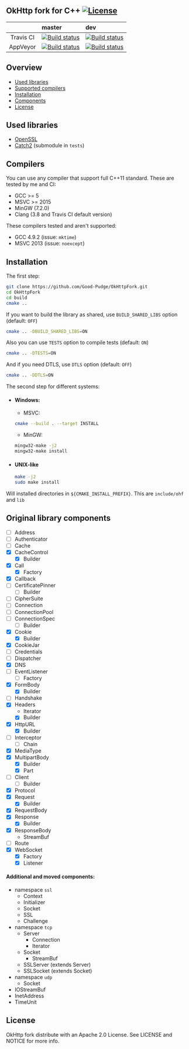 ## OkHttp fork for C++ [![License](https://img.shields.io/badge/License-Apache%202.0-blue.svg?style=flat-square)](https://opensource.org/licenses/Apache-2.0)
|           | master                                                                                                                                                                       | dev                                                                                                                                                                       |
|:---------:|:---------------------------------------------------------------------------------------------------------------------------------------------------------------------------- |:------------------------------------------------------------------------------------------------------------------------------------------------------------------------- |
| Travis CI | [![Build status](https://img.shields.io/travis/Good-Pudge/okhttp-fork/master.svg?style=flat-square)](https://travis-ci.org/Good-Pudge/okhttp-fork)                           | [![Build status](https://img.shields.io/travis/Good-Pudge/okhttp-fork/dev.svg?style=flat-square)](https://travis-ci.org/Good-Pudge/okhttp-fork)                           |
| AppVeyor  | [![Build status](https://img.shields.io/appveyor/ci/Good-Pudge/okhttp-fork/master.svg?style=flat-square)](https://ci.appveyor.com/project/Good-Pudge/okhttp-fork)            | [![Build status](https://img.shields.io/appveyor/ci/Good-Pudge/okhttp-fork/dev.svg?style=flat-square)](https://ci.appveyor.com/project/Good-Pudge/okhttp-fork)            |



## Overview
* [Used libraries](#used_libs)
* [Supported compilers](#compilers)
* [Installation](#installation)
* [Components](#components)
* [License](#license)

## <a name="used_libs"></a> Used libraries
* [OpenSSL](https://github.com/openssl/openssl)
* [Catch2](https://github.com/catchorg/Catch2) (submodule in `tests`)

## <a name="compilers"></a> Compilers
You can use any compiler that support full C++11 standard. These are tested by me and CI:
* GCC >= 5
* MSVC >= 2015
* MinGW (7.2.0)
* Clang (3.8 and Travis CI default version)

These compilers tested and aren't supported:
* GCC 4.9.2 (issue: `mktime`)
* MSVC 2013 (issue: `noexcept`)

## <a name="installation"></a> Installation
The first step:
````bash
git clone https://github.com/Good-Pudge/OkHttpFork.git
cd OkHttpFork
cd build
cmake ..
````
If you want to build the library as shared, use `BUILD_SHARED_LIBS` option (default: `OFF`)
````bash
cmake .. -DBUILD_SHARED_LIBS=ON
````  
Also you can use `TESTS` option to compile tests (default: `ON`)
````bash
cmake .. -DTESTS=ON
````
And if you need DTLS, use `DTLS` option (default: `OFF`)
````bash
cmake .. -DDTLS=ON
````

The second step for different systems:
* #### Windows:
    * MSVC:
    ````bash
    cmake --build . --target INSTALL
    ````
    * MinGW:
    ````bash
    mingw32-make -j2
    mingw32-make install
    ````
* #### UNIX-like
    ````bash
    make -j2
    sudo make install
    ````
Will installed directories in `${CMAKE_INSTALL_PREFIX}`. This are `include/ohf` and `lib`

## <a name="components"></a> Original library components
- [ ] Address
- [ ] Authenticator
- [ ] Cache
- [x] CacheControl
    - [x] Builder
- [x] Call
    - [x] Factory
- [x] Callback
- [ ] CertificatePinner
    - [ ] Builder
- [ ] CipherSuite
- [ ] Connection
- [ ] ConnectionPool
- [ ] ConnectionSpec
    - [ ] Builder
- [x] Cookie
    - [x] Builder
- [x] CookieJar
- [ ] Credentials
- [ ] Dispatcher
- [x] DNS
- [ ] EventListener
    - [ ] Factory
- [x] FormBody
    - [x] Builder
- [ ] Handshake
- [x] Headers
    * Iterator
    - [x] Builder
- [x] HttpURL
    - [x] Builder
- [ ] Interceptor
    - [ ] Chain
- [x] MediaType
- [x] MultipartBody
    - [x] Builder
    - [x] Part
- [ ] Client
    - [ ] Builder
- [x] Protocol
- [x] Request
    - [x] Builder
- [x] RequestBody
- [x] Response
    - [x] Builder
- [x] ResponseBody
    * StreamBuf
- [ ] Route
- [x] WebSocket
    - [x] Factory
    - [x] Listener

#### Additional and moved components:
* namespace `ssl`
    * Context
    * Initializer
    * Socket
    * SSL
    * Challenge
* namespace `tcp`
    * Server
        * Connection
        * Iterator
    * Socket
        * StreamBuf
    * SSLServer (extends Server)
    * SSLSocket (extends Socket)
* namespace `udp`
    * Socket
* IOStreamBuf
* InetAddress
* TimeUnit

## <a name="license"></a> License
OkHttp fork distribute with an Apache 2.0 License. See LICENSE and NOTICE for more info.
